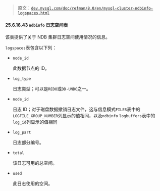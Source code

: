 > 原文：[`dev.mysql.com/doc/refman/8.0/en/mysql-cluster-ndbinfo-logspaces.html`](https://dev.mysql.com/doc/refman/8.0/en/mysql-cluster-ndbinfo-logspaces.html)

#### 25.6.16.43 `ndbinfo` 日志空间表

该表提供了关于 NDB 集群日志空间使用情况的信息。

`logspaces`表包含以下列：

+   `node_id`

    此数据节点的 ID。

+   `log_type`

    日志类型；可以是`REDO`或`DD-UNDO`之一。

+   `node_id`

    日志 ID；对于磁盘数据撤销日志文件，这与信息模式`FILES`表中的`LOGFILE_GROUP_NUMBER`列显示的值相同，以及`ndbinfo` `logbuffers`表中的`log_id`列显示的值相同

+   `log_part`

    日志部分编号。

+   `total`

    该日志可用的总空间。

+   `used`

    此日志使用的空间。
